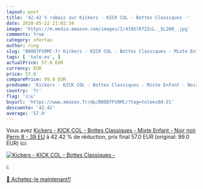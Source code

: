 ```yaml
---
layout: post
title: '42.42 % rabais sur Kickers - KICK COL - Bottes Classiques -'
date: 2020-05-22 21:02:34
image: 'https://m.media-amazon.com/images/I/419SlR7ZZcL._SL200_.jpg'
comments: true
category: ofertas
author: ring
slug: 'B00D7FV0MC-fr Kickers - KICK COL - Bottes Classiques - Mixte Enfant -...'
tags: [ 'tole.es', ]
actualPrice: 57.0 EUR
currency: EUR
price: 57.0
comparePrice: 99.0 EUR
prodname: 'Kickers - KICK COL - Bottes Classiques - Mixte Enfant - Noir  noir Perm 8  - 39 EU'
country: 'fr'
flag: '🇫🇷'
buyurl: 'https://www.amazon.fr/dp/B00D7FV0MC/?tag=tolees0d-21'
descuento: '42.42'
average: '57.0'
---
```


Vous avez [Kickers - KICK COL - Bottes Classiques - Mixte Enfant - Noir  noir Perm 8  - 39 EU](https://www.amazon.fr/dp/B00D7FV0MC/?tag=tolees0d-21)  à  42.42 % de réduction, prix final  57.0 EUR (original: 99.0 EUR) ici:

[![Kickers - KICK COL - Bottes Classiques -](https://m.media-amazon.com/images/I/419SlR7ZZcL._SL200_.jpg)](https://www.amazon.fr/dp/B00D7FV0MC/?tag=tolees0d-21)

ℹ️:


[🛒 Achetez-le maintenant!!](https://www.amazon.fr/dp/B00D7FV0MC/?tag=tolees0d-21)
